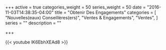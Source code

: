 +++
active = true
categories_weight = 50
series_weight = 50
date = "2016-11-03T14:38:35-04:00"
title = "Obtenir Des Engagements"
categories = [
  "Nouvelles(eaux) Conseillères(ers)",
  "Ventes & Engagements",
  "Ventes",
]
series = ""
description = ""

+++

{{< youtube lK6EbhXEAd8 >}}
